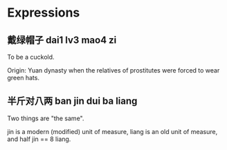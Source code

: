 # Expressions

## 戴绿帽子 dai1 lv3 mao4 zi

To be a cuckold.

Origin: Yuan dynasty when the relatives of prostitutes were forced to wear green hats.

## 半斤对八两 ban jin dui ba liang

Two things are "the same".

jin is a modern (modified) unit of measure, liang is an old unit of measure, and half jin == 8 liang.
